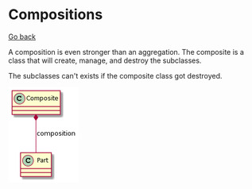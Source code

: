 # Compositions

[Go back](..)

A composition is even stronger than an aggregation. The
composite is a class that will create, manage, and destroy
the subclasses.

The subclasses can't exists if the composite class got
destroyed.

![](../images/SyxFBSWlpYn9LT3IrLLGKWX8B2e1KbOAoL29pFmy0000.png)